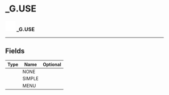 # _G.USE

### <img src="../../.gitbook/assets/base.png" width="32" height="32" /> _G.USE


-----------------
## Fields

| Type   | Name | Optional |
| ------ | ---- | -------: |
|  | NONE |   |
|  | SIMPLE |   |
|  | MENU |   |
